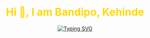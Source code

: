 <h1 align="center" style="color:#ffd900">Hi 👋, I am Bandipo, Kehinde</h1>
<p align="center">
  <a href="https://git.io/typing-svg">
    <img src="https://readme-typing-svg.herokuapp.com?font=Fira+Code&pause=1000&color=FFD900&random=false&width=435&lines=Hey!+Welcome+to+my+Profile;+I+am+a+Frontend+Software+Developer" alt="Typing SVG" />
  </a>
</p>
